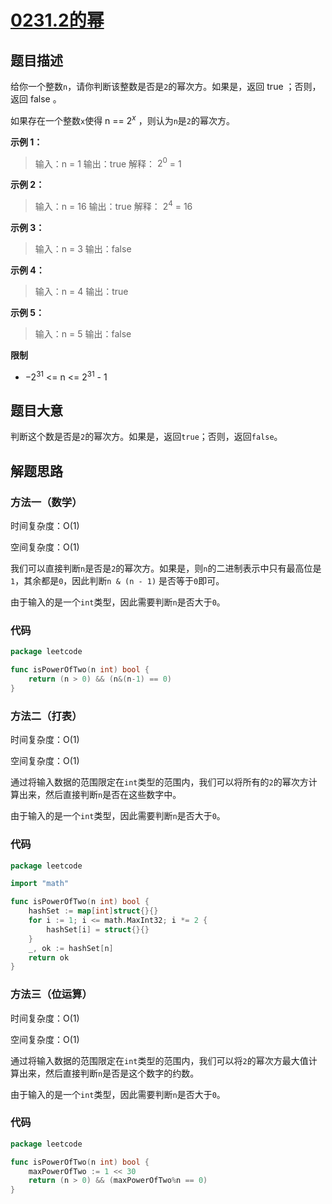 # [0231.2的幂](https://leetcode.cn/problems/power-of-two/)

## 题目描述

给你一个整数`n`，请你判断该整数是否是`2`的幂次方。如果是，返回 true ；否则，返回 false 。

如果存在一个整数`x`使得 n == $2^x$ ，则认为`n`是`2`的幂次方。

**示例 1：**

> 输入：n = 1
> 输出：true
> 解释： $2^0$ = 1

**示例 2：**

> 输入：n = 16
> 输出：true
> 解释： $2^4$ = 16

**示例 3：**

> 输入：n = 3
> 输出：false


**示例 4：**

> 输入：n = 4
> 输出：true


**示例 5：**

> 输入：n = 5
> 输出：false

**限制**

* $-2^{31}$ <= n <= $2^{31}$ - 1

## 题目大意

判断这个数是否是`2`的幂次方。如果是，返回`true`；否则，返回`false`。

## 解题思路

### 方法一（数学）

时间复杂度：O(1)

空间复杂度：O(1)

我们可以直接判断`n`是否是`2`的幂次方。如果是，则`n`的二进制表示中只有最高位是`1`，其余都是`0`，因此判断`n & (n - 1)`
是否等于`0`即可。

由于输入的是一个`int`类型，因此需要判断`n`是否大于`0`。

### 代码

```go
package leetcode

func isPowerOfTwo(n int) bool {
	return (n > 0) && (n&(n-1) == 0)
}
```

### 方法二（打表）

时间复杂度：O(1)

空间复杂度：O(1)

通过将输入数据的范围限定在`int`类型的范围内，我们可以将所有的`2`的幂次方计算出来，然后直接判断`n`是否在这些数字中。

由于输入的是一个`int`类型，因此需要判断`n`是否大于`0`。

### 代码

```go
package leetcode

import "math"

func isPowerOfTwo(n int) bool {
	hashSet := map[int]struct{}{}
	for i := 1; i <= math.MaxInt32; i *= 2 {
		hashSet[i] = struct{}{}
	}
	_, ok := hashSet[n]
	return ok
}
```

### 方法三（位运算）

时间复杂度：O(1)

空间复杂度：O(1)

通过将输入数据的范围限定在`int`类型的范围内，我们可以将`2`的幂次方最大值计算出来，然后直接判断`n`是否是这个数字的约数。

由于输入的是一个`int`类型，因此需要判断`n`是否大于`0`。

### 代码

```go
package leetcode

func isPowerOfTwo(n int) bool {
	maxPowerOfTwo := 1 << 30
	return (n > 0) && (maxPowerOfTwo%n == 0)
}
```
